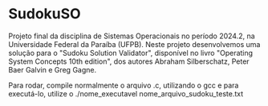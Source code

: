 # SudokuSO
Projeto final da disciplina de Sistemas Operacionais no período 2024.2, na Universidade Federal da Paraíba (UFPB). Neste projeto desenvolvemos uma solução para o "Sudoku Solution Validator", disponível no livro "Operating System Concepts 10th edition", dos autores Abraham Silberschatz, Peter Baer Galvin e Greg Gagne. 


Para rodar, compile normalmente o arquivo .c, utilizando o gcc e para executá-lo, utilize o ./nome_executavel nome_arquivo_sudoku_teste.txt
